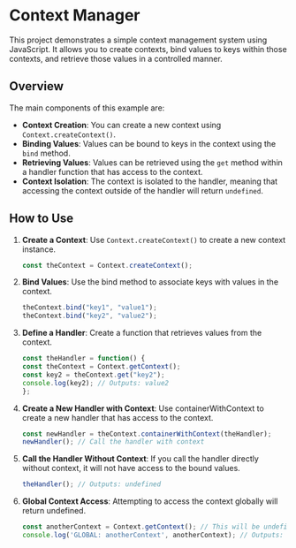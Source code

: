 # Context Manager

This project demonstrates a simple context management system using JavaScript. It allows you to create contexts, bind values to keys within those contexts, and retrieve those values in a controlled manner.

## Overview

The main components of this example are:

- **Context Creation**: You can create a new context using `Context.createContext()`.
- **Binding Values**: Values can be bound to keys in the context using the `bind` method.
- **Retrieving Values**: Values can be retrieved using the `get` method within a handler function that has access to the context.
- **Context Isolation**: The context is isolated to the handler, meaning that accessing the context outside of the handler will return `undefined`.

## How to Use

1. **Create a Context**: Use `Context.createContext()` to create a new context instance.
   
   ```javascript
   const theContext = Context.createContext();
   ```


1. **Bind Values**: Use the bind method to associate keys with values in the context.

    ```javascript
    theContext.bind("key1", "value1");
    theContext.bind("key2", "value2");
    ```

1. **Define a Handler**: Create a function that retrieves values from the context.

    ```javascript
    const theHandler = function() {
    const theContext = Context.getContext();
    const key2 = theContext.get("key2");
    console.log(key2); // Outputs: value2
    };
    ``` 


1. **Create a New Handler with Context**: Use containerWithContext to create a new handler that has access to the context.

    ```javascript
    const newHandler = theContext.containerWithContext(theHandler);
    newHandler(); // Call the handler with context
    ```

1. **Call the Handler Without Context**: If you call the handler directly without context, it will not have access to the bound values.

    ```javascript
    theHandler(); // Outputs: undefined
    ```

1. **Global Context Access**: Attempting to access the context globally will return undefined.

    ```javascript
    const anotherContext = Context.getContext(); // This will be undefined
    console.log('GLOBAL: anotherContext', anotherContext); // Outputs: undefined
    ```

